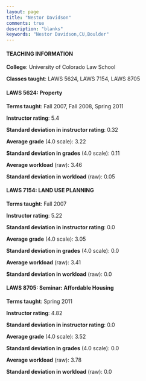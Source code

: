 ```yaml
---
layout: page
title: "Nestor Davidson" 
comments: true
description: "blanks"
keywords: "Nestor Davidson,CU,Boulder"
---
```

<head>
<script src="https://ajax.googleapis.com/ajax/libs/jquery/2.1.3/jquery.min.js"></script>
<script src="https://dl.dropboxusercontent.com/s/pc42nxpaw1ea4o9/highcharts.js?dl=0"></script>
<!-- <script src="../assets/js/highcharts.js"></script> -->
<style type="text/css">@font-face {
	font-family: "Bebas Neue";
	src: url(https://www.filehosting.org/file/details/544349/BebasNeue Regular.otf) format("opentype");
	}
	h1.Bebas { 
		font-family: "Bebas Neue", Verdana, Tahoma;
	}
</style>
</head>
	   
#### TEACHING INFORMATION

**College**: University of Colorado Law School

**Classes taught**: LAWS 5624, LAWS 7154, LAWS 8705

#### LAWS 5624: Property

**Terms taught**: Fall 2007, Fall 2008, Spring 2011

**Instructor rating**: 5.4

**Standard deviation in instructor rating**: 0.32

**Average grade** (4.0 scale): 3.22

**Standard deviation in grades** (4.0 scale): 0.11

**Average workload** (raw): 3.46

**Standard deviation in workload** (raw): 0.05

#### LAWS 7154: LAND USE PLANNING

**Terms taught**: Fall 2007

**Instructor rating**: 5.22

**Standard deviation in instructor rating**: 0.0

**Average grade** (4.0 scale): 3.05

**Standard deviation in grades** (4.0 scale): 0.0

**Average workload** (raw): 3.41

**Standard deviation in workload** (raw): 0.0

#### LAWS 8705: Seminar: Affordable Housing

**Terms taught**: Spring 2011

**Instructor rating**: 4.82

**Standard deviation in instructor rating**: 0.0

**Average grade** (4.0 scale): 3.52

**Standard deviation in grades** (4.0 scale): 0.0

**Average workload** (raw): 3.78

**Standard deviation in workload** (raw): 0.0

